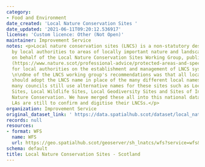 ```yaml
---
category:
- Food and Environment
date_created: 'Local Nature Conservation Sites '
date_updated: '2021-06-11T09:20:12.536917'
license: 'Custom licence: Other (Not Open)'
maintainer: Improvement Service
notes: <p>Local nature conservation sites (LNCS) is a non-statutory designation given
  by local authorities to areas of locally important nature and landscapes. NatureScot,
  on behalf of the Local Nature Conservation Sites Working Group, published guidance
  (https://www.nature.scot/professional-advice/protected-areas-and-species/protected-areas/local-designations/local-nature-conservation-sites)
  for local authorities on the establishment and management of LNCS systems in Scotland.
  \n\nOne of the LNCS working group's recommendations was that all local authorities
  should adopt the LNCS name in place of the many different local names. However,
  many councils still use alternative names for these sites such as Local Biodiversity
  Sites, Local Wildlife Sites, Local Geodiversity Sites and Sites of Interest for
  Nature Conservation. We have merged these all into this national dataset.\n\nSeveral
  LAs are still to confirm and digitise their LNCSs.</p>
organization: Improvement Service
original_dataset_link: ' https://data.spatialhub.scot/dataset/local_nature_conservation_sites-is'
records: null
resources:
- format: WFS
  name: WFS
  url: https://geo.spatialhub.scot/geoserver/sh_lnatcs/wfs?service=wfs&typeName=sh_lnatcs:pub_lnatcs
schema: default
title: Local Nature Conservation Sites - Scotland
---
```

